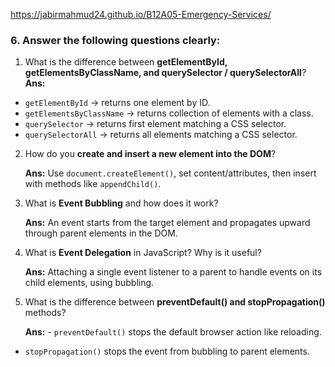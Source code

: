 https://jabirmahmud24.github.io/B12A05-Emergency-Services/

### 6. Answer the following questions clearly:

1. What is the difference between **getElementById, getElementsByClassName, and querySelector / querySelectorAll**?
   **Ans:**

- `getElementById` → returns one element by ID.
- `getElementsByClassName` → returns collection of elements with a class.
- `querySelector` → returns first element matching a CSS selector.
- `querySelectorAll` → returns all elements matching a CSS selector.

2. How do you **create and insert a new element into the DOM**?

   **Ans:** Use `document.createElement()`, set content/attributes, then insert with methods like `appendChild()`.

3. What is **Event Bubbling** and how does it work?

   **Ans:** An event starts from the target element and propagates upward through parent elements in the DOM.

4. What is **Event Delegation** in JavaScript? Why is it useful?

   **Ans:** Attaching a single event listener to a parent to handle events on its child elements, using bubbling.

5. What is the difference between **preventDefault() and stopPropagation()** methods?

   **Ans:** - `preventDefault()` stops the default browser action like reloading.

- `stopPropagation()` stops the event from bubbling to parent elements.
